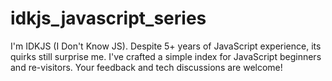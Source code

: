 # idkjs_javascript_series
I'm IDKJS (I Don't Know JS). Despite 5+ years of JavaScript experience, its quirks still surprise me. I've crafted a simple index for JavaScript beginners and re-visitors. Your feedback and tech discussions are welcome!
